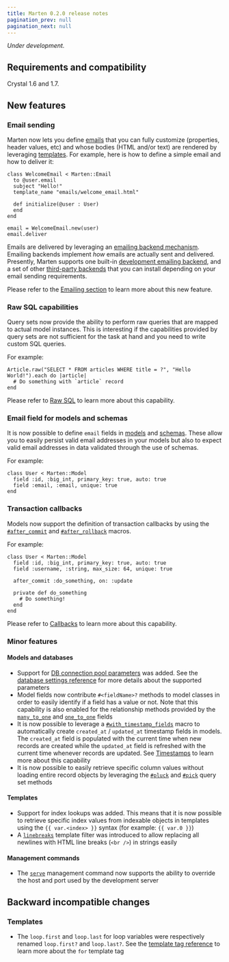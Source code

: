 ```yaml
---
title: Marten 0.2.0 release notes
pagination_prev: null
pagination_next: null
---
```


_Under development._

## Requirements and compatibility

Crystal 1.6 and 1.7.

## New features

### Email sending

Marten now lets you define [emails](../../emailing) that you can fully customize (properties, header values, etc) and whose bodies (HTML and/or text) are rendered by leveraging [templates](../../templates). For example, here is how to define a simple email and how to deliver it:

```crystal
class WelcomeEmail < Marten::Email
  to @user.email
  subject "Hello!"
  template_name "emails/welcome_email.html"

  def initialize(@user : User)
  end
end

email = WelcomeEmail.new(user)
email.deliver
```

Emails are delivered by leveraging an [emailing backend mechanism](../../emailing/introduction#emailing-backends). Emailing backends implement _how_ emails are actually sent and delivered. Presently, Marten supports one built-in [development emailing backend](../../emailing/reference/backends#development-backend), and a set of other [third-party backends](../../emailing/reference/backends#other-backends) that you can install depending on your email sending requirements.

Please refer to the [Emailing section](../../emailing) to learn more about this new feature.

### Raw SQL capabilities

Query sets now provide the ability to perform raw queries that are mapped to actual model instances. This is interesting if the capabilities provided by query sets are not sufficient for the task at hand and you need to write custom SQL queries.

For example:

```crystal
Article.raw("SELECT * FROM articles WHERE title = ?", "Hello World!").each do |article|
  # Do something with `article` record
end
```

Please refer to [Raw SQL](../../models-and-databases/raw-sql) to learn more about this capability.

### Email field for models and schemas

It is now possible to define `email` fields in [models](../../models-and-databases/reference/fields#email) and [schemas](../../schemas/reference/fields#email). These allow you to easily persist valid email addresses in your models but also to expect valid email addresses in data validated through the use of schemas.

For example:

```crystal
class User < Marten::Model
  field :id, :big_int, primary_key: true, auto: true
  field :email, :email, unique: true
end
```

### Transaction callbacks

Models now support the definition of transaction callbacks by using the [`#after_commit`](../../models-and-databases/callbacks#aftercommit) and [`#after_rollback`](../../models-and-databases/callbacks#afterrollback) macros.

For example:

```crystal
class User < Marten::Model
  field :id, :big_int, primary_key: true, auto: true
  field :username, :string, max_size: 64, unique: true

  after_commit :do_something, on: :update

  private def do_something
    # Do something!
  end
end
```

Please refer to [Callbacks](../../models-and-databases/callbacks) to learn more about this capability.

### Minor features

#### Models and databases

* Support for [DB connection pool parameters](https://crystal-lang.org/reference/database/connection_pool.html) was added. See the [database settings reference](../../development/reference/settings#database-settings) for more details about the supported parameters
* Model fields now contribute `#<fieldName>?` methods to model classes in order to easily identify if a field has a value or not. Note that this capability is also enabled for the relationship methods provided by the [`many_to_one`](../../models-and-databases/reference/fields#many_to_one) and [`one_to_one`](../../models-and-databases/reference/fields#one_to_one) fields
* It is now possible to leverage a [`#with_timestamp_fields`](pathname:///api/Marten/DB/Model/Table.html#with_timestamp_fields-macro) macro to automatically create `created_at` / `updated_at` timestamp fields in models. The `created_at` field is populated with the current time when new records are created while the `updated_at` field is refreshed with the current time whenever records are updated. See [Timestamps](../../models-and-databases/introduction#timestamps) to learn more about this capability
* It is now possible to easily retrieve specific column values without loading entire record objects by leveraging the [`#pluck`](../../models-and-databases/reference/query-set#pluck) and [`#pick`](../../models-and-databases/reference/query-set#pick) query set methods

#### Templates

* Support for index lookups was added. This means that it is now possible to retrieve specific index values from indexable objects in templates using the `{{ var.<index> }}` syntax (for example: `{{ var.0 }}`)
* A [`linebreaks`](../../templates/reference/filters#linebreaks) template filter was introduced to allow replacing all newlines with HTML line breaks (`<br />`) in strings easily

#### Management commands

* The [`serve`](../../development/reference/management-commands#serve) management command now supports the ability to override the host and port used by the development server

## Backward incompatible changes

### Templates

* The `loop.first` and `loop.last` for loop variables were respectively renamed `loop.first?` and `loop.last?`. See the [template tag reference](../../templates/reference/tags#for) to learn more about the `for` template tag
